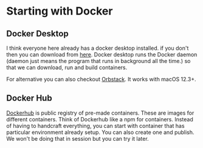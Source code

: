 # Starting with Docker

## Docker Desktop

I think everyone here already has a docker desktop installed. if you don't then you can download from <a href="https://www.docker.com/products/docker-desktop/" target="_blank"> here</a>. Docker desktop runs the Docker daemon (daemon just means the program that runs in background all the time.) so that we can download, run and build containers.

For alternative you can also checkout <a href="https://orbstack.dev/" target="_blank"> Orbstack</a>.
It works with macOS 12.3+.

## Docker Hub

<a href="https://hub.docker.com/" target="_blank"> Dockerhub</a> is public registry of pre-made containers. These are images for different containers. Think of Dockerhub like a npm for containers. Instead of having to handcraft everything, you can start with container that has particular environment already setup. You can also create one and publish. We won't be doing that in session but you can try it later.
